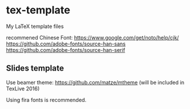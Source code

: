 # tex-template

My LaTeX template files

recommened Chinese Font:
https://www.google.com/get/noto/help/cjk/
https://github.com/adobe-fonts/source-han-sans
https://github.com/adobe-fonts/source-han-serif

## Slides template
Use beamer theme: https://github.com/matze/mtheme (will be included in TexLive
2016)

Using fira fonts is recommended.
